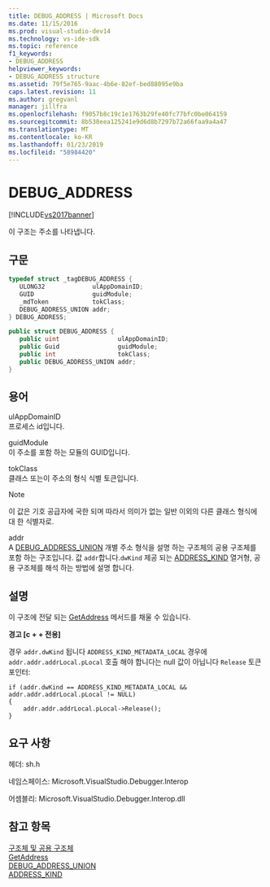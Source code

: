 ```yaml
---
title: DEBUG_ADDRESS | Microsoft Docs
ms.date: 11/15/2016
ms.prod: visual-studio-dev14
ms.technology: vs-ide-sdk
ms.topic: reference
f1_keywords:
- DEBUG_ADDRESS
helpviewer_keywords:
- DEBUG_ADDRESS structure
ms.assetid: 79f5e765-9aac-4b6e-82ef-bed88095e9ba
caps.latest.revision: 11
ms.author: gregvanl
manager: jillfra
ms.openlocfilehash: f9057b8c19c1e1763b29fe40fc77bfc0be064159
ms.sourcegitcommit: 8b538eea125241e9d6d8b7297b72a66faa9a4a47
ms.translationtype: MT
ms.contentlocale: ko-KR
ms.lasthandoff: 01/23/2019
ms.locfileid: "58984420"
---
```

# <a name="debugaddress"></a>DEBUG_ADDRESS
[!INCLUDE[vs2017banner](../../../includes/vs2017banner.md)]

이 구조는 주소를 나타냅니다.  
  
## <a name="syntax"></a>구문  
  
```cpp  
typedef struct _tagDEBUG_ADDRESS {  
   ULONG32             ulAppDomainID;  
   GUID                guidModule;  
   _mdToken            tokClass;  
   DEBUG_ADDRESS_UNION addr;  
} DEBUG_ADDRESS;  
```  
  
```csharp  
public struct DEBUG_ADDRESS {  
   public uint                ulAppDomainID;  
   public Guid                guidModule;  
   public int                 tokClass;  
   public DEBUG_ADDRESS_UNION addr;  
}  
```  
  
## <a name="terms"></a>용어  
 ulAppDomainID  
 프로세스 id입니다.  
  
 guidModule  
 이 주소를 포함 하는 모듈의 GUID입니다.  
  
 tokClass  
 클래스 또는이 주소의 형식 식별 토큰입니다.  
  
> [!NOTE]
>  이 값은 기호 공급자에 국한 되며 따라서 의미가 없는 일반 이외의 다른 클래스 형식에 대 한 식별자로.  
  
 addr  
 A [DEBUG_ADDRESS_UNION](../../../extensibility/debugger/reference/debug-address-union.md) 개별 주소 형식을 설명 하는 구조체의 공용 구조체를 포함 하는 구조입니다. 값 `addr`합니다.`dwKind` 제공 되는 [ADDRESS_KIND](../../../extensibility/debugger/reference/address-kind.md) 열거형, 공용 구조체를 해석 하는 방법에 설명 합니다.  
  
## <a name="remarks"></a>설명  
 이 구조에 전달 되는 [GetAddress](../../../extensibility/debugger/reference/idebugaddress-getaddress.md) 메서드를 채울 수 있습니다.  
  
 **경고 [c + + 전용]**  
  
 경우 `addr.dwKind` 됩니다 `ADDRESS_KIND_METADATA_LOCAL` 경우에 `addr.addr.addrLocal.pLocal` 호출 해야 합니다는 null 값이 아닙니다 `Release` 토큰 포인터:  
  
```  
if (addr.dwKind == ADDRESS_KIND_METADATA_LOCAL &&  addr.addr.addrLocal.pLocal != NULL)  
{  
    addr.addr.addrLocal.pLocal->Release();  
}  
```  
  
## <a name="requirements"></a>요구 사항  
 헤더: sh.h  
  
 네임스페이스: Microsoft.VisualStudio.Debugger.Interop  
  
 어셈블리: Microsoft.VisualStudio.Debugger.Interop.dll  
  
## <a name="see-also"></a>참고 항목  
 [구조체 및 공용 구조체](../../../extensibility/debugger/reference/structures-and-unions.md)   
 [GetAddress](../../../extensibility/debugger/reference/idebugaddress-getaddress.md)   
 [DEBUG_ADDRESS_UNION](../../../extensibility/debugger/reference/debug-address-union.md)   
 [ADDRESS_KIND](../../../extensibility/debugger/reference/address-kind.md)
